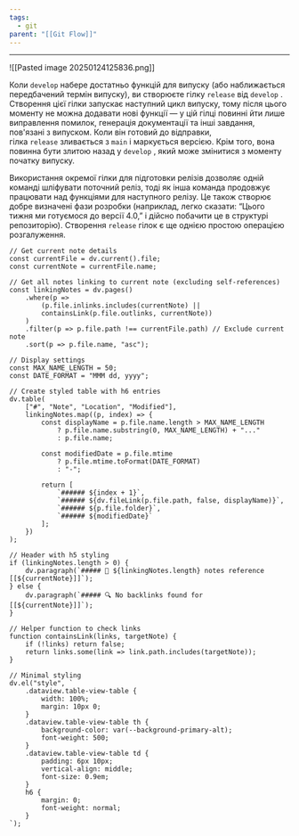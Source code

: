```yaml
---
tags:
  - git
parent: "[[Git Flow]]"
---
```

---

![[Pasted image 20250124125836.png]]

Коли `develop` набере достатньо функцій для випуску (або наближається передбачений термін випуску), ви створюєте гілку `release` від `develop` . Створення цієї гілки запускає наступний цикл випуску, тому після цього моменту не можна додавати нові функції — у цій гілці повинні йти лише виправлення помилок, генерація документації та інші завдання, пов'язані з випуском. Коли він готовий до відправки, гілка `release` зливається з `main` і маркується версією. Крім того, вона повинна бути злитою назад у `develop` , який може змінитися з моменту початку випуску.

Використання окремої гілки для підготовки релізів дозволяє одній команді шліфувати поточний реліз, тоді як інша команда продовжує працювати над функціями для наступного релізу. Це також створює добре визначені фази розробки (наприклад, легко сказати: “Цього тижня ми готуємося до версії 4.0,” і дійсно побачити це в структурі репозиторію). Створення `release` гілок є ще однією простою операцією розгалуження.

```dataviewjs
// Get current note details
const currentFile = dv.current().file;
const currentNote = currentFile.name;

// Get all notes linking to current note (excluding self-references)
const linkingNotes = dv.pages()
    .where(p => 
        (p.file.inlinks.includes(currentNote) || 
        containsLink(p.file.outlinks, currentNote))
    )
    .filter(p => p.file.path !== currentFile.path) // Exclude current note
    .sort(p => p.file.name, "asc");

// Display settings
const MAX_NAME_LENGTH = 50;
const DATE_FORMAT = "MMM dd, yyyy";

// Create styled table with h6 entries
dv.table(
    ["#", "Note", "Location", "Modified"],
    linkingNotes.map((p, index) => {
        const displayName = p.file.name.length > MAX_NAME_LENGTH
            ? p.file.name.substring(0, MAX_NAME_LENGTH) + "..." 
            : p.file.name;
        
        const modifiedDate = p.file.mtime 
            ? p.file.mtime.toFormat(DATE_FORMAT) 
            : "-";

        return [
            `###### ${index + 1}`,
            `###### ${dv.fileLink(p.file.path, false, displayName)}`,
            `###### ${p.file.folder}`,
            `###### ${modifiedDate}`
        ];
    })
);

// Header with h5 styling
if (linkingNotes.length > 0) {
    dv.paragraph(`##### 📌 ${linkingNotes.length} notes reference [[${currentNote}]]`);
} else {
    dv.paragraph(`##### 🔍 No backlinks found for [[${currentNote}]]`);
}

// Helper function to check links
function containsLink(links, targetNote) {
    if (!links) return false;
    return links.some(link => link.path.includes(targetNote));
}

// Minimal styling
dv.el("style", `
    .dataview.table-view-table {
        width: 100%;
        margin: 10px 0;
    }
    .dataview.table-view-table th {
        background-color: var(--background-primary-alt);
        font-weight: 500;
    }
    .dataview.table-view-table td {
        padding: 6px 10px;
        vertical-align: middle;
        font-size: 0.9em;
    }
    h6 {
        margin: 0;
        font-weight: normal;
    }
`);
```